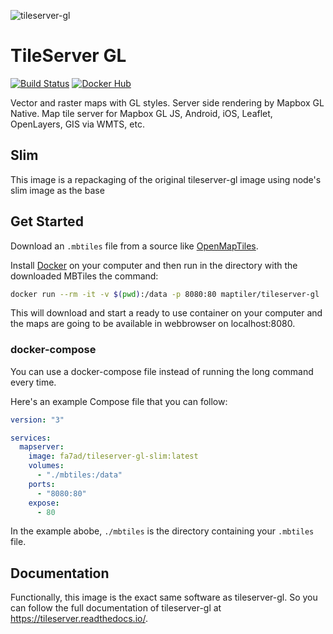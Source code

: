 ![tileserver-gl](https://cloud.githubusercontent.com/assets/59284/18173467/fa3aa2ca-7069-11e6-86b1-0f1266befeb6.jpeg)


# TileServer GL
[![Build Status](https://travis-ci.org/maptiler/tileserver-gl.svg?branch=master)](https://travis-ci.org/maptiler/tileserver-gl)
[![Docker Hub](https://img.shields.io/badge/docker-hub-blue.svg)](https://hub.docker.com/r/maptiler/tileserver-gl/)

Vector and raster maps with GL styles. Server side rendering by Mapbox GL Native. Map tile server for Mapbox GL JS, Android, iOS, Leaflet, OpenLayers, GIS via WMTS, etc.

## Slim
This image is a repackaging of the original tileserver-gl image using node's slim image as the base

## Get Started
Download an `.mbtiles` file from a source like [OpenMapTiles](https://openmaptiles.com/).

Install [Docker](https://www.docker.com/) on your computer and then run in the directory with the downloaded MBTiles the command:

```bash
docker run --rm -it -v $(pwd):/data -p 8080:80 maptiler/tileserver-gl
```

This will download and start a ready to use container on your computer and the maps are going to be available in webbrowser on localhost:8080.

### docker-compose
You can use a docker-compose file instead of running the long command every time.

Here's an example Compose file that you can follow:
```yml
version: "3"

services:
  mapserver:
    image: fa7ad/tileserver-gl-slim:latest
    volumes:
      - "./mbtiles:/data"
    ports:
      - "8080:80"
    expose:
      - 80
```

In the example abobe, `./mbtiles` is the directory containing your `.mbtiles` file.

## Documentation
Functionally, this image is the exact same software as tileserver-gl. So you can follow the full documentation of tileserver-gl at https://tileserver.readthedocs.io/.
